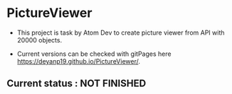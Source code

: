 # PictureViewer

* This project is task by Atom Dev to create  picture viewer from API with 20000 objects.

* Current versions can be checked with gitPages here https://deyanp19.github.io/PictureViewer/.
## Current status : NOT FINISHED

